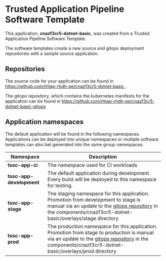 # Trusted Application Pipeline Software Template

This application, **cnazf3cr5-dotnet-basic**, was created from a Trusted Application Pipeline Software Template.

The software templates create a new source and gitops deployment repositories with a sample source application. 

## Repositories

The source code for your application can be found in [https://github.com/rhtap-rhdh-qe/cnazf3cr5-dotnet-basic ](https://github.com/rhtap-rhdh-qe/cnazf3cr5-dotnet-basic ).
 
The gitops repository, which contains the kubernetes manifests for the application can be found in 
[https://github.com/rhtap-rhdh-qe/cnazf3cr5-dotnet-basic-gitops ](https://github.com/rhtap-rhdh-qe/cnazf3cr5-dotnet-basic-gitops ) 

## Application namespaces 

The default application will be found in the following namespaces. Applications can be deployed into unique namespaces or multiple software templates can also bet generated into the same group namespaces.  

|  Namespace   |  Description   |  
| -------- | -------- |
| **tssc-app-ci** | The namespace used for CI workloads |
| **tssc-app-development** | The default application during development. Every build will be deployed to this namespace for testing. |
| **tssc-app-stage** | The staging namespace for this application. Promotion from development to stage is manual via an update to the [gitops repository](https://github.com/rhtap-rhdh-qe/cnazf3cr5-dotnet-basic-gitops ) in the components/cnazf3cr5-dotnet-basic/overlays/stage directory |
| **tssc-app-prod** | The production namespace for this application. Promotion from stage to production is manual via an update to the [gitops repository](https://github.com/rhtap-rhdh-qe/cnazf3cr5-dotnet-basic-gitops ) in the components/cnazf3cr5-dotnet-basic/overlays/prod directory |